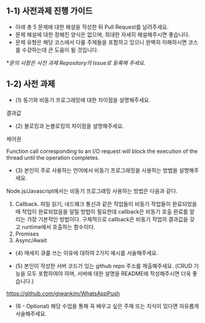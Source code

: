 ## 1-1) 사전과제 진행 가이드

- 아래 총 5 문제에 대한 해설을 작성한 뒤 Pull Request를 날려주세요.
- 문제 해설에 대한 정해진 양식은 없으며, 최대한 자세히 해설해주시면 좋습니다.
- 문제 유형은 해당 코스에서 다룰 주제들을 포함하고 있으니 완벽히 이해하시면 코스를 수강하는데 큰 도움이 될 것입니다.

**문의 사항은 사전 과제 Repository의 Issue로 등록해 주세요.*
  


## 1-2) 사전 과제

- (1) 동기와 비동기 프로그래밍에 대한 차이점을 설명해주세요.

결과값

- (2) 블로킹과 논블로킹의 차이점을 설명해주세요.

제어권

Function call corresponding to an I/O request will block the execution of the thread until the operation completes.

- (3) 본인이 주로 사용하는 언어에서 비동기 프로그래밍을 사용하는 방법을 설명해주세요.

Node.js/Javascript에서는 비동기 프로그래밍 사용하는 방법은 다음과 같다. 

1. Callback. 파일 읽기, 네드웨크 통신과 같은 작업들이 비동기 작업들이 완료되었을 때 작업이 완료되었음을 알릴 방법이 필요한데 callback은 비동기 호출 완료를 알리는 가장 기본적인 방법이다. 구체적으로 callback은 비동기 작업의 결과값을 갖고 runtime에서 호출하는 함수이다.
1. Promises
1. Async/Await

- (4) 메세지 큐를 쓰는 이유에 대하여 2가지 예시를 서술해주세요.


- (5) 본인이 작성한 서버 코드가 있는 github repo 주소를 제출해주세요. (CRUD 기능을 모두 포함하여야 하며, 서버에 대한 설명을 README에 작성해주시면 더욱 좋습니다.) 

https://github.com/giwankim/WhatsAppPush

- (6 - Optional) 해당 수업을 통해 꼭 배우고 싶은 주제 또는 지식이 있다면 자유롭게 서술해주세요.
